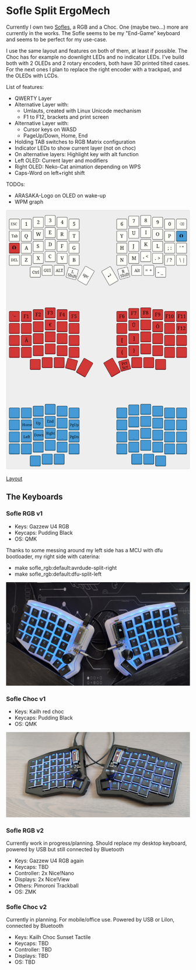 # Sofle Split ErgoMech

Currently I own two [Sofles](https://josefadamcik.github.io/SofleKeyboard/), a RGB and a Choc. One (maybe two...) more are currently in the works. The Sofle seems to be my "End-Game" keyboard and seems to be perfect for my use-case.

I use the same layout and features on both of them, at least if possible. The Choc has for example no downlight LEDs and no indicator LEDs. I've build both with 2 OLEDs and 2 rotary encoders, both have 3D printed tilted cases. For the next ones I plan to replace the right encoder with a trackpad, and the OLEDs with LCDs.

List of features:

- QWERTY Layer
- Alternative Layer with:
  - Umlauts, created with Linux Unicode mechanism
  - F1 to F12, brackets and print screen
- Alternative Layer with:
  - Cursor keys on WASD
  - PageUp/Down, Home, End
- Holding TAB switches to RGB Matrix configuration
- Indicator LEDs to show current layer (not on choc)
- On alternative layers: Highlight key with alt function
- Left OLED: Current layer and modifiers
- Right OLED: Neko-Cat animation depending on WPS
- Caps-Word on left+right shift

TODOs:

- ARASAKA-Logo on OLED on wake-up
- WPM graph

![Sofle](soflekeyboard.jpg)

[Layout](http://www.keyboard-layout-editor.com/#/gists/1e62fbb4f1adce56eced4e547606cf52)

## The Keyboards

### Sofle RGB v1

- Keys: Gazzew U4 RGB
- Keycaps: Pudding Black
- OS: QMK

Thanks to some messing around my left side has a MCU with dfu bootloader, my right side with caterina:

- make sofle_rgb:default:avrdude-split-right
- make sofle_rgb:default:dfu-split-left

![SofleRGB](sofle_rgb.jpg)

### Sofle Choc v1

- Keys: Kailh red choc
- Keycaps: Pudding Black
- OS: QMK

![SofleChoc](sofle_choc.jpg)

### Sofle RGB v2

Currently work in progress/planning. Should replace my desktop keyboard, powered by USB but still connected by Bluetooth

- Keys: Gazzew U4 RGB again
- Keycaps: TBD
- Controller: 2x Nice!Nano
- Displays: 2x Nice!View
- Others: Pimoroni Trackball
- OS: ZMK

### Sofle Choc v2

Currently in planning. For mobile/office use. Powered by USB or LiIon, connected by Bluetooth

- Keys: Kailh Choc Sunset Tactile
- Keycaps: TBD
- Controller: TBD
- Displays: TBD
- OS: TBD
